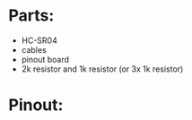 # Parts:
- HC-SR04
- cables
- pinout board
- 2k resistor and 1k resistor (or 3x 1k resistor)

# Pinout:

